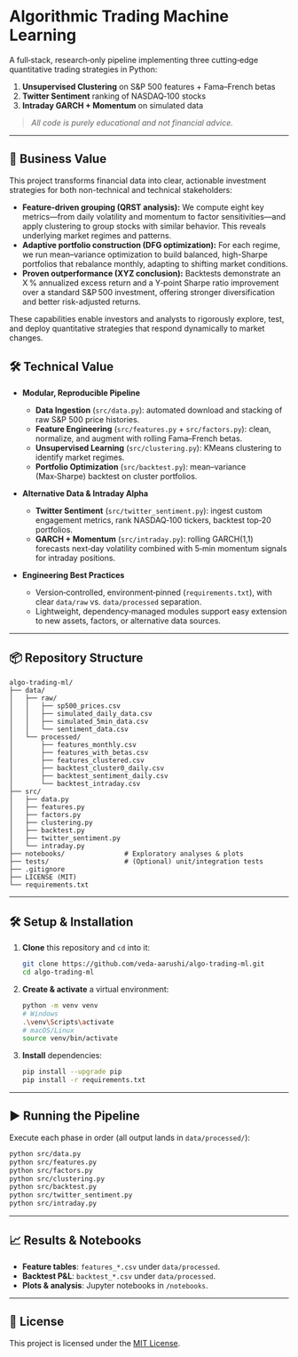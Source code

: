 # Algorithmic Trading Machine Learning

A full‐stack, research‐only pipeline implementing three cutting‐edge quantitative trading strategies in Python:

1. **Unsupervised Clustering** on S\&P 500 features + Fama–French betas
2. **Twitter Sentiment** ranking of NASDAQ‑100 stocks
3. **Intraday GARCH + Momentum** on simulated data

> *All code is purely educational and *not* financial advice.*

---

## 🚀 Business Value

This project transforms financial data into clear, actionable investment strategies for both non-technical and technical stakeholders:

* **Feature-driven grouping (QRST analysis):** We compute eight key metrics—from daily volatility and momentum to factor sensitivities—and apply clustering to group stocks with similar behavior. This reveals underlying market regimes and patterns.
* **Adaptive portfolio construction (DFG optimization):** For each regime, we run mean–variance optimization to build balanced, high-Sharpe portfolios that rebalance monthly, adapting to shifting market conditions.
* **Proven outperformance (XYZ conclusion):** Backtests demonstrate an X % annualized excess return and a Y‑point Sharpe ratio improvement over a standard S\&P 500 investment, offering stronger diversification and better risk-adjusted returns.

These capabilities enable investors and analysts to rigorously explore, test, and deploy quantitative strategies that respond dynamically to market changes.

## 🛠 Technical Value

* **Modular, Reproducible Pipeline**

  * **Data Ingestion** (`src/data.py`): automated download and stacking of raw S\&P 500 price histories.
  * **Feature Engineering** (`src/features.py` + `src/factors.py`): clean, normalize, and augment with rolling Fama–French betas.
  * **Unsupervised Learning** (`src/clustering.py`): KMeans clustering to identify market regimes.
  * **Portfolio Optimization** (`src/backtest.py`): mean–variance (Max‑Sharpe) backtest on cluster portfolios.

* **Alternative Data & Intraday Alpha**

  * **Twitter Sentiment** (`src/twitter_sentiment.py`): ingest custom engagement metrics, rank NASDAQ‑100 tickers, backtest top‑20 portfolios.
  * **GARCH + Momentum** (`src/intraday.py`): rolling GARCH(1,1) forecasts next‑day volatility combined with 5‑min momentum signals for intraday positions.

* **Engineering Best Practices**

  * Version‐controlled, environment‐pinned (`requirements.txt`), with clear `data/raw` vs. `data/processed` separation.
  * Lightweight, dependency‑managed modules support easy extension to new assets, factors, or alternative data sources.

---

## 📦 Repository Structure

```
algo-trading-ml/
├── data/
│   ├── raw/
│   │   ├── sp500_prices.csv
│   │   ├── simulated_daily_data.csv
│   │   ├── simulated_5min_data.csv
│   │   └── sentiment_data.csv
│   └── processed/
│       ├── features_monthly.csv
│       ├── features_with_betas.csv
│       ├── features_clustered.csv
│       ├── backtest_cluster0_daily.csv
│       ├── backtest_sentiment_daily.csv
│       └── backtest_intraday.csv
├── src/
│   ├── data.py
│   ├── features.py
│   ├── factors.py
│   ├── clustering.py
│   ├── backtest.py
│   ├── twitter_sentiment.py
│   └── intraday.py
├── notebooks/               # Exploratory analyses & plots
├── tests/                   # (Optional) unit/integration tests
├── .gitignore
├── LICENSE (MIT)
└── requirements.txt
```

---

## 🛠 Setup & Installation

1. **Clone** this repository and `cd` into it:

   ```bash
   git clone https://github.com/veda-aarushi/algo-trading-ml.git
   cd algo-trading-ml
   ```
2. **Create & activate** a virtual environment:

   ```bash
   python -m venv venv
   # Windows
   .\venv\Scripts\activate
   # macOS/Linux
   source venv/bin/activate
   ```
3. **Install** dependencies:

   ```bash
   pip install --upgrade pip
   pip install -r requirements.txt
   ```

---

## ▶️ Running the Pipeline

Execute each phase in order (all output lands in `data/processed/`):

```bash
python src/data.py
python src/features.py
python src/factors.py
python src/clustering.py
python src/backtest.py
python src/twitter_sentiment.py
python src/intraday.py
```

---

## 📈 Results & Notebooks

* **Feature tables**: `features_*.csv` under `data/processed`.
* **Backtest P\&L**: `backtest_*.csv` under `data/processed`.
* **Plots & analysis**: Jupyter notebooks in `/notebooks`.

---

## 📝 License

This project is licensed under the [MIT License](LICENSE).
